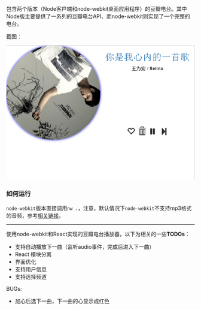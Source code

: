 包含两个版本（Node客户端和node-webkit桌面应用程序）的豆瓣电台。其中Node版主要提供了一系列的豆瓣电台API、而node-webkit则实现了一个完整的电台。

截图：

![界面截图](./shortcut.png)

### 如何运行

`node-webkit`版本直接调用`nw .`，注意，默认情况下`node-webkit`不支持mp3格式的音频，参考[相关链接](https://github.com/nwjs/nw.js/wiki/Using-MP3-&-MP4-(H.264)-using-the--video--&--audio--tags.)。

********************

使用node-webkit和React实现的豆瓣电台播放器，以下为相关的一些**TODOs**：

* 支持自动播放下一曲（监听audio事件，完成后进入下一曲）
* React 模块分离
* 界面优化
* 支持用户信息
* 支持选择频道

BUGs:

* 加心后选下一曲，下一曲的心显示成红色

